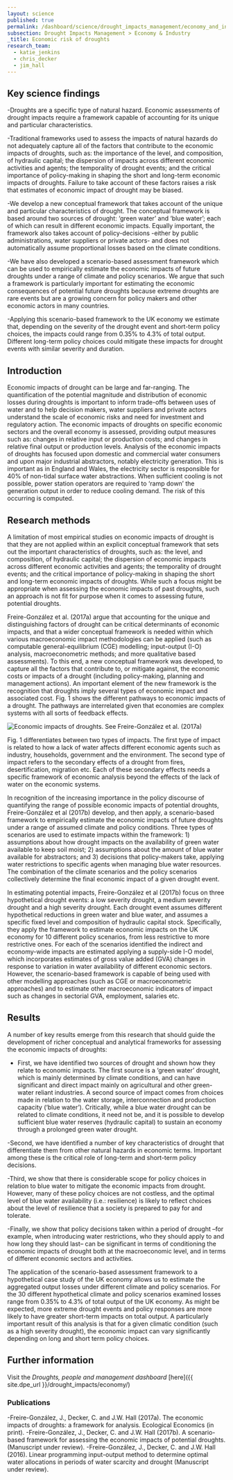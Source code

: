 ```yaml
---
layout: science
published: true
permalink: /dashboard/science/drought_impacts_management/economy_and_industry/erd/
subsection: Drought Impacts Management > Economy & Industry
_title: Economic risk of droughts
research_team:
  - katie_jenkins
  - chris_decker
  - jim_hall
---
```


## Key science findings

-Droughts are a specific type of natural hazard. Economic assessments of drought impacts require a framework capable of accounting for its unique and particular characteristics. 

-Traditional frameworks used to assess the impacts of natural hazards do not adequately capture all of the factors that contribute to the economic impacts of droughts, such as: the importance of the level, and composition, of hydraulic capital; the dispersion of impacts across different economic activities and agents; the temporality of drought events; and the critical importance of policy-making in shaping the short and long-term economic impacts of droughts. Failure to take account of these factors raises a risk that estimates of economic impact of drought may be biased.

-We develop a new conceptual framework that takes account of the unique and particular characteristics of drought. The conceptual framework is based around two sources of drought: ‘green water’ and ‘blue water’; each of which can result in different economic impacts. Equally important, the framework also takes account of policy-decisions -either by public administrations, water suppliers or private actors- and does not automatically assume proportional losses based on the climate conditions.

-We have also developed a scenario-based assessment framework which can be used to empirically estimate the economic impacts of future droughts under a range of climate and policy scenarios. We argue that such a framework is particularly important for estimating the economic consequences of potential future droughts because extreme droughts are rare events but are a growing concern for policy makers and other economic actors in many countries. 

-Applying this scenario-based framework to the UK economy we estimate that, depending on the severity of the drought event and short-term policy choices, the impacts could range from 0.35% to 4.3% of total output.  Different long-term policy choices could mitigate these impacts for drought events with similar severity and duration. 

## Introduction

Economic impacts of drought can be large and far-ranging. The quantification of the potential magnitude and distribution of economic losses during droughts is important to inform trade-offs between uses of water and to help decision makers, water suppliers and private actors understand the scale of economic risks and need for investment and regulatory action. The economic impacts of droughts on specific economic sectors and the overall economy is assessed, providing output measures such as: changes in relative input or production costs; and changes in relative final output or production levels. Analysis of the economic impacts of droughts has focused upon domestic and commercial water consumers and upon major industrial abstractors, notably electricity generation. This is important as in England and Wales, the electricity sector is responsible for 40% of non-tidal surface water abstractions. When sufficient cooling is not possible, power station operators are required to ‘ramp down’ the generation output in order to reduce cooling demand. The risk of this occurring is computed.

## Research methods

A limitation of most empirical studies on economic impacts of drought is that they are not applied within an explicit conceptual framework that sets out the important characteristics of droughts, such as: the level, and composition, of hydraulic capital; the dispersion of economic impacts across different economic activities and agents; the temporality of drought events; and the critical importance of policy-making in shaping the short and long-term economic impacts of droughts.  While such a focus might be appropriate when assessing the economic impacts of past droughts, such an approach is not fit for purpose when it comes to assessing future, potential droughts. 

Freire-González et al. (2017a) argue that accounting for the unique and distinguishing factors of drought can be critical determinants of economic impacts, and that a wider conceptual framework is needed within which various macroeconomic impact methodologies can be applied (such as computable general-equilibrium (CGE) modelling; input-output (I-O) analysis, macroeconometric methods; and more qualitative based assessments). To this end, a new conceptual framework was developed, to capture all the factors that contribute to, or mitigate against, the economic costs or impacts of a drought (including policy-making, planning and management actions). An important element of the new framework is the recognition that droughts imply several types of economic impact and associated cost. Fig. 1 shows the different pathways to economic impacts of a drought. The pathways are interrelated given that economies are complex systems with all sorts of feedback effects.

![Economic impacts of droughts. See Freire-González et al. (2017a)]({{site.baseurl}}/assets/img/Katie1.png)

Fig. 1 differentiates between two types of impacts. The first type of impact is related to how a lack of water affects different economic agents such as industry, households, government and the environment. The second type of impact refers to the secondary effects of a drought from fires, desertification, migration etc. Each of these secondary effects needs a specific framework of economic analysis beyond the effects of the lack of water on the economic systems. 

In recognition of the increasing importance in the policy discourse of quantifying the range of possible economic impacts of potential droughts,  Freire-González et al (2017b) develop, and then apply, a scenario-based framework to empirically estimate the economic impacts of future droughts under a range of assumed climate and policy conditions.  Three types of scenarios are used to estimate impacts within the framework: 1) assumptions about how drought impacts on the availability of green water available to keep soil moist; 2) assumptions about the amount of blue water available for abstractors; and 3) decisions that policy-makers take, applying water restrictions to specific agents when managing blue water resources. The combination of the climate scenarios and the policy scenarios collectively determine the final economic impact of a given drought event. 

In estimating potential impacts, Freire-González et al (2017b) focus on three hypothetical drought events: a low severity drought, a medium severity drought and a high severity drought. Each drought event assumes different hypothetical reductions in green water and blue water, and assumes a specific fixed level and composition of hydraulic capital stock. Specifically, they apply the framework to estimate economic impacts on the UK economy for 10 different policy scenarios, from less restrictive to more restrictive ones. For each of the scenarios identified the indirect and economy-wide impacts are estimated applying a supply-side I-O model, which incorporates estimates of gross value added (GVA) changes in response to variation in water availability of different economic sectors.  However, the scenario-based framework is capable of being used with other modelling approaches (such as CGE or macroeconometric approaches) and to estimate other macroeconomic indicators of impact such as changes in sectorial GVA, employment, salaries etc.

## Results

A number of key results emerge from this research that should guide the development of richer conceptual and analytical frameworks for assessing the economic impacts of droughts: 

- First, we have identified two sources of drought and shown how they relate to economic impacts. The first source is a ‘green water’ drought, which is mainly determined by climate conditions, and can have significant and direct impact mainly on agricultural and other green-water reliant industries. A second source of impact comes from choices made in relation to the water storage, interconnection and production capacity (‘blue water’). Critically, while a blue water drought can be related to climate conditions, it need not be, and it is possible to develop sufficient blue water reserves (hydraulic capital) to sustain an economy through a prolonged green water drought.

-Second, we have identified a number of key characteristics of drought that differentiate them from other natural hazards in economic terms. Important among these is the critical role of long-term and short-term policy decisions. 

-Third, we show that there is considerable scope for policy choices in relation to blue water to mitigate the economic impacts from drought. However, many of these policy choices are not costless, and the optimal level of blue water availability (i.e.: resilience) is likely to reflect choices about the level of resilience that a society is prepared to pay for and tolerate. 

-Finally, we show that policy decisions taken within a period of drought –for example, when introducing water restrictions, who they should apply to and how long they should last– can be significant in terms of conditioning the economic impacts of drought both at the macroeconomic level, and in terms of different economic sectors and activities.

The application of the scenario-based assessment framework to a hypothetical case study of the UK economy allows us to estimate the aggregated output losses under different climate and policy scenarios. For the 30 different hypothetical climate and policy scenarios examined losses range from 0.35% to 4.3% of total output of the UK economy. As might be expected, more extreme drought events and policy responses are more likely to have greater short-term impacts on total output.  A particularly important result of this analysis is that for a given climatic condition (such as a high severity drought), the economic impact can vary significantly depending on long and short term policy choices. 

## Further information

Visit the _Droughts, people and management dashboard_ [here]({{ site.dpe_url }}/drought_impacts/economy/)

### Publications
-Freire-González, J., Decker, C. and J.W. Hall (2017a). The economic impacts of droughts: a framework for analysis. Ecological Economics (in print).
-Freire-González, J., Decker, C. and J.W. Hall (2017b). A scenario-based framework for assessing the economic impacts of potential droughts. (Manuscript under review).
-Freire-González, J., Decker, C. and J.W. Hall (2016). Linear programming input-output method to determine optimal water allocations in periods of water scarcity and drought (Manuscript under review).
